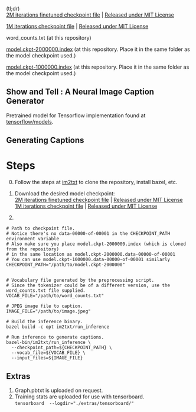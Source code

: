 (tl;dr)  
[2M iterations finetuned checkpoint file](https://drive.google.com/file/d/0B3laN3vvvSD2T1RPeDA5djJ6bFE/view?usp=sharing) | [Released under MIT License](https://github.com/KranthiGV/Pretrained-Show-and-Tell-model/blob/master/LICENSE)

[1M iterations checkpoint file](https://drive.google.com/file/d/0B3laN3vvvSD2WWxuR3VRQzhycWM/view?usp=sharing) | [Released under MIT License](https://github.com/KranthiGV/Pretrained-Show-and-Tell-model/blob/master/LICENSE)

word_counts.txt (at this repository)

[model.ckpt-2000000.index](https://github.com/KranthiGV/Pretrained-Show-and-Tell-model) (at this repository. Place it in the same folder as the model checkpoint used.)

[model.ckpt-1000000.index](https://github.com/KranthiGV/Pretrained-Show-and-Tell-model) (at this repository. Place it in the same folder as the model checkpoint used.)

## Show and Tell : A Neural Image Caption Generator
Pretrained model for Tensorflow implementation found at [tensorflow/models](https://github.com/tensorflow/models/).


## Generating Captions

# Steps
0) Follow the steps at [im2txt](https://github.com/tensorflow/models/tree/master/im2txt) to clone the repository, install bazel, etc.
1) Download the desired model checkpoint:  
[2M iterations finetuned checkpoint file](https://drive.google.com/file/d/0B3laN3vvvSD2T1RPeDA5djJ6bFE/view?usp=sharing) | [Released under MIT License](https://github.com/KranthiGV/Pretrained-Show-and-Tell-model/blob/master/LICENSE)  
[1M iterations checkpoint file](https://drive.google.com/file/d/0B3laN3vvvSD2WWxuR3VRQzhycWM/view?usp=sharing) | [Released under MIT License](https://github.com/KranthiGV/Pretrained-Show-and-Tell-model/blob/master/LICENSE)

2) 
```
# Path to checkpoint file.
# Notice there's no data-00000-of-00001 in the CHECKPOINT_PATH environment variable
# Also make sure you place model.ckpt-2000000.index (which is cloned from the repository)
# in the same location as model.ckpt-2000000.data-00000-of-00001
# You can use model.ckpt-1000000.data-00000-of-00001 similarly
CHECKPOINT_PATH="/path/to/model.ckpt-2000000"


# Vocabulary file generated by the preprocessing script.
# Since the tokenizer could be of a different version, use the word_counts.txt file supplied. 
VOCAB_FILE="/path/to/word_counts.txt"

# JPEG image file to caption.
IMAGE_FILE="/path/to/image.jpeg"

# Build the inference binary.
bazel build -c opt im2txt/run_inference

# Run inference to generate captions.
bazel-bin/im2txt/run_inference \
  --checkpoint_path=${CHECKPOINT_PATH} \
  --vocab_file=${VOCAB_FILE} \
  --input_files=${IMAGE_FILE}
```
## Extras
1) Graph.pbtxt is uploaded on request.
2) Training stats are uploaded for use with tensorboard.  
   `tensorboard  --logdir="./extras/tensorboard/"`
